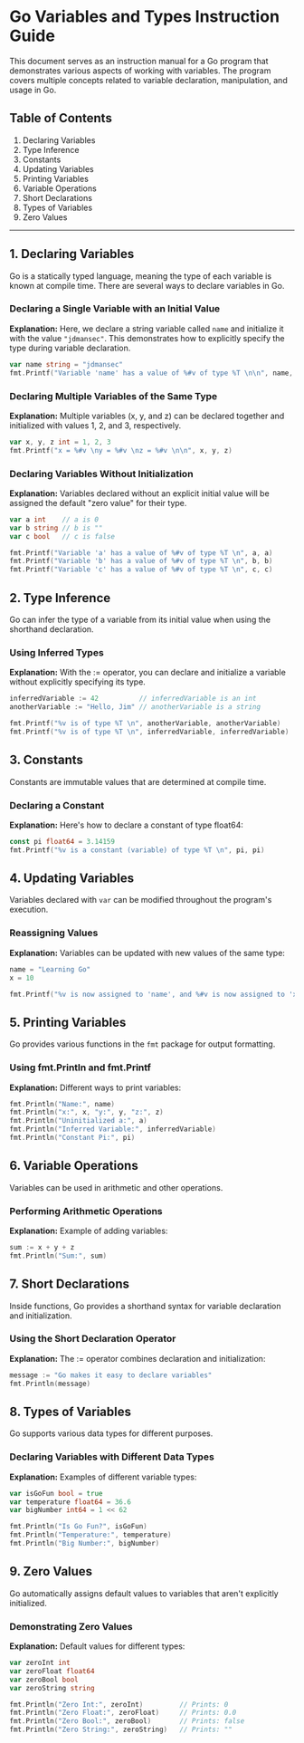 # Go Variables and Types Instruction Guide

This document serves as an instruction manual for a Go program that demonstrates various aspects of working with variables. The program covers multiple concepts related to variable declaration, manipulation, and usage in Go.

## Table of Contents
1. Declaring Variables
2. Type Inference
3. Constants
4. Updating Variables
5. Printing Variables
6. Variable Operations
7. Short Declarations
8. Types of Variables
9. Zero Values

---

## 1. Declaring Variables

Go is a statically typed language, meaning the type of each variable is known at compile time. There are several ways to declare variables in Go.

### Declaring a Single Variable with an Initial Value

**Explanation:** Here, we declare a string variable called `name` and initialize it with the value `"jdmansec"`. This demonstrates how to explicitly specify the type during variable declaration.

```go
var name string = "jdmansec"
fmt.Printf("Variable 'name' has a value of %#v of type %T \n\n", name, name)
```

### Declaring Multiple Variables of the Same Type

**Explanation:** Multiple variables (x, y, and z) can be declared together and initialized with values 1, 2, and 3, respectively.

```go
var x, y, z int = 1, 2, 3
fmt.Printf("x = %#v \ny = %#v \nz = %#v \n\n", x, y, z)
```

### Declaring Variables Without Initialization

**Explanation:** Variables declared without an explicit initial value will be assigned the default "zero value" for their type.

```go
var a int    // a is 0
var b string // b is ""
var c bool   // c is false

fmt.Printf("Variable 'a' has a value of %#v of type %T \n", a, a)
fmt.Printf("Variable 'b' has a value of %#v of type %T \n", b, b)
fmt.Printf("Variable 'c' has a value of %#v of type %T \n", c, c)
```

## 2. Type Inference

Go can infer the type of a variable from its initial value when using the shorthand declaration.

### Using Inferred Types

**Explanation:** With the := operator, you can declare and initialize a variable without explicitly specifying its type.

```go
inferredVariable := 42          // inferredVariable is an int
anotherVariable := "Hello, Jim" // anotherVariable is a string

fmt.Printf("%v is of type %T \n", anotherVariable, anotherVariable)
fmt.Printf("%v is of type %T \n", inferredVariable, inferredVariable)
```

## 3. Constants

Constants are immutable values that are determined at compile time.

### Declaring a Constant

**Explanation:** Here's how to declare a constant of type float64:

```go
const pi float64 = 3.14159
fmt.Printf("%v is a constant (variable) of type %T \n", pi, pi)
```

## 4. Updating Variables

Variables declared with `var` can be modified throughout the program's execution.

### Reassigning Values

**Explanation:** Variables can be updated with new values of the same type:

```go
name = "Learning Go"
x = 10

fmt.Printf("%v is now assigned to 'name', and %#v is now assigned to 'x'\n", name, x)
```

## 5. Printing Variables

Go provides various functions in the `fmt` package for output formatting.

### Using fmt.Println and fmt.Printf

**Explanation:** Different ways to print variables:

```go
fmt.Println("Name:", name)
fmt.Println("x:", x, "y:", y, "z:", z)
fmt.Println("Uninitialized a:", a)
fmt.Println("Inferred Variable:", inferredVariable)
fmt.Println("Constant Pi:", pi)
```

## 6. Variable Operations

Variables can be used in arithmetic and other operations.

### Performing Arithmetic Operations

**Explanation:** Example of adding variables:

```go
sum := x + y + z
fmt.Println("Sum:", sum)
```

## 7. Short Declarations

Inside functions, Go provides a shorthand syntax for variable declaration and initialization.

### Using the Short Declaration Operator

**Explanation:** The := operator combines declaration and initialization:

```go
message := "Go makes it easy to declare variables"
fmt.Println(message)
```

## 8. Types of Variables

Go supports various data types for different purposes.

### Declaring Variables with Different Data Types

**Explanation:** Examples of different variable types:

```go
var isGoFun bool = true
var temperature float64 = 36.6
var bigNumber int64 = 1 << 62

fmt.Println("Is Go Fun?", isGoFun)
fmt.Println("Temperature:", temperature)
fmt.Println("Big Number:", bigNumber)
```

## 9. Zero Values

Go automatically assigns default values to variables that aren't explicitly initialized.

### Demonstrating Zero Values

**Explanation:** Default values for different types:

```go
var zeroInt int
var zeroFloat float64
var zeroBool bool
var zeroString string

fmt.Println("Zero Int:", zeroInt)         // Prints: 0
fmt.Println("Zero Float:", zeroFloat)     // Prints: 0.0
fmt.Println("Zero Bool:", zeroBool)       // Prints: false
fmt.Println("Zero String:", zeroString)   // Prints: ""
```
